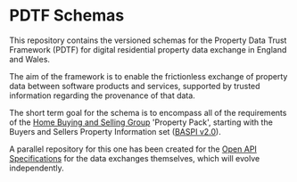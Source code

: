 # PDTF Schemas
This repository contains the versioned schemas for the Property Data Trust Framework (PDTF) for digital residential property data exchange in England and Wales.

The aim of the framework is to enable the frictionless exchange of property data between software products and services, supported by trusted information regarding the provenance of that data.

The short term goal for the schema is to encompass all of the requirements of the [Home Buying and Selling Group](https://homebuyingandsellinggroup.co.uk) 'Property Pack', starting with the Buyers and Sellers Property Information set ([BASPI v2.0](https://homebuyingandsellinggroup.co.uk/baspi/)).

A parallel repository for this one has been created for the [Open API Specifications](https://github.com/Property-Data-Trust-Framework/api) for the data exchanges themselves, which will evolve independently.

